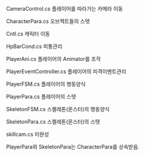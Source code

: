 CameraControl.cs
플레이어를 따라가는 카메라 이동

CharacterPara.cs
오브젝트들의 스텟

Cntl.cs
캐릭터 이동

HpBarCond.cs
피통관리

PlayerAni.cs
플레이어의 Animator를 조작

PlayerEventController.cs
플레이어의 피격이벤트관리

PlayerFSM.cs
플레이어의 행동양식

PlayerPara.cs
플레이어의 스텟

SkeletonFSM.cs
스켈레톤(몬스터)의 행동양식

SkeletonPara.cs
스켈레톤(몬스터)의 스텟

skillcam.cs
미완성

PlayerPara와 SkeletonPara는 CharacterPara를 상속받음.
